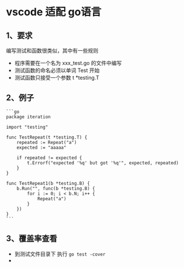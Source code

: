 # vscode 适配 go语言

## 1、要求

编写测试和函数很类似，其中有一些规则
- 程序需要在一个名为 xxx_test.go 的文件中编写
- 测试函数的命名必须以单词 Test 开始
- 测试函数只接受一个参数 t *testing.T

## 2、例子
    ```go
    package iteration

    import "testing"

    func TestRepeat(t *testing.T) {
        repeated := Repeat("a")
        expected := "aaaaa"

        if repeated != expected {
            t.Errorf("expected '%q' but got '%q'", expected, repeated)
        }
    }
    
    func TestRepeat1(b *testing.B) {
        b.Run("", func(b *testing.B) {
            for i := 0; i < b.N; i++ {
                Repeat("a")
            }
        })
    }
    ```

## 3、覆盖率查看

- 到测试文件目录下 执行  `go test -cover`
- 